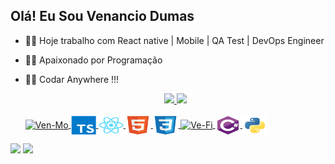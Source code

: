 ## Olá! Eu Sou Venancio Dumas

- 👨‍💻 Hoje trabalho com React native | Mobile | QA Test | DevOps Engineer
- 🤷‍♀️ Apaixonado por Programação 
- 🙋‍♂️ Codar Anywhere !!! 
  
  <div align="center">
      <a href="https://github.com/venanciokranvoski">
      <img height="180em" src="https://github-readme-stats.vercel.app/api?username=venanciokranvoski&show_icons=true&theme=dracula&include_all_commits=true&count_private=true"/>
      <img height="180em" src="https://github-readme-stats.vercel.app/api/top-langs/?username=venanciokranvoski&layout=compact&langs_count=7&theme=dracula"/>
  </div>
  
  <div style="display: inline_block"><br>
  <img align="center" alt="Ven-Mo" height="30" width="40" src="https://cdn.jsdelivr.net/gh/devicons/devicon/icons/android/android-original-wordmark.svg">
  <img align="center" alt="Ve-Ts" height="30" width="40" src="https://raw.githubusercontent.com/devicons/devicon/master/icons/typescript/typescript-plain.svg">
  <img align="center" alt="Ve-React" height="30" width="40" src="https://raw.githubusercontent.com/devicons/devicon/master/icons/react/react-original.svg">
  <img align="center" alt="Ve-HTML" height="30" width="40" src="https://raw.githubusercontent.com/devicons/devicon/master/icons/html5/html5-original.svg">
  <img align="center" alt="Ve-CSS" height="30" width="40" src="https://raw.githubusercontent.com/devicons/devicon/master/icons/css3/css3-original.svg">
  <img align="center" alt="Ve-Fi" height="30" width="40"  src="https://cdn.jsdelivr.net/gh/devicons/devicon/icons/firebase/firebase-plain-wordmark.svg" >
  <img align="center" alt="Ve-Csharp" height="30" width="40" src="https://raw.githubusercontent.com/devicons/devicon/master/icons/csharp/csharp-original.svg">
  <img align="center" alt="Ve-Python" height="30" width="40" src="https://raw.githubusercontent.com/devicons/devicon/master/icons/python/python-original.svg">
    
<div> 
  <a href = "mailto:venancioaugusto@gmail.com"><img src="https://img.shields.io/badge/-Gmail-%23333?style=for-the-badge&logo=gmail&logoColor=white" target="_blank"></a>
  <a href="https://www.linkedin.com/in/venancio-dumas-87678213a/" target="_blank"><img src="https://img.shields.io/badge/-LinkedIn-%230077B5?style=for-the-badge&logo=linkedin&logoColor=white" target="_blank"></a> 
 
 </div>

